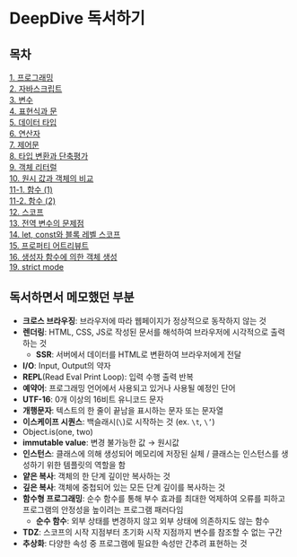 # DeepDive 독서하기

## 목차

[1. 프로그래밍](https://github.com/JY-study/DeepDive/tree/main/01.%20프로그래밍) <br>
[2. 자바스크립트](https://github.com/JY-study/DeepDive/tree/main/02.%20자바스크립트) <br>
[3. 변수](https://github.com/JY-study/DeepDive/tree/main/03.%20변수) <br>
[4. 표현식과 문](https://github.com/JY-study/DeepDive/tree/main/04.%20표현식과%20문) <br>
[5. 데이터 타입](https://github.com/JY-study/DeepDive/tree/main/05.%20데이터%20타입) <br>
[6. 연산자](https://github.com/JY-study/DeepDive/tree/main/06.%20연산자) <br>
[7. 제어문](https://github.com/JY-study/DeepDive/tree/main/07.%20제어문) <br>
[8. 타입 변환과 단축평가](https://github.com/JY-study/DeepDive/tree/main/08.%20타입%20변환과%20단축평가) <br>
[9. 객체 리터럴](https://github.com/JY-study/DeepDive/tree/main/09.%20객체%20리터럴) <br>
[10. 원시 값과 객체의 비교](https://github.com/JY-study/DeepDive/tree/main/10.%20원시%20값과%20객체의%20비교) <br>
[11-1. 함수 (1)](<https://github.com/JY-study/DeepDive/tree/main/11-1.%20함수%20(1)>) <br>
[11-2. 함수 (2)](<https://github.com/JY-study/DeepDive/tree/main/11-2.%20함수%20(2)>) <br>
[12. 스코프](https://github.com/JY-study/DeepDive/tree/main/12.%20스코프) <br>
[13. 전역 변수의 문제점](https://github.com/JY-study/DeepDive/tree/main/13.%20전역%20변수의%20문제점) <br>
[14. let, const와 블록 레벨 스코프](https://github.com/JY-study/DeepDive/tree/main/14.%20let,%20const와%20블록%20레벨%20스코프) <br>
[15. 프로퍼티 어트리뷰트](https://github.com/JY-study/DeepDive/tree/main/15.%20프로퍼티%20어트리뷰트) <br>
[16. 생성자 함수에 의한 객체 생성](https://github.com/JY-study/DeepDive/tree/main/16.%20생성자%20함수에%20의한%20객체%20생성) <br>
[19. strict mode](https://github.com/JY-study/DeepDive/tree/main/19.%20strict%20mode)

## 독서하면서 메모했던 부분

- **크로스 브라우징**: 브라우저에 따라 웹페이지가 정상적으로 동작하지 않는 것
- **렌더링**: HTML, CSS, JS로 작성된 문서를 해석하여 브라우저에 시각적으로 출력하는 것
  - **SSR**: 서버에서 데이터를 HTML로 변환하여 브라우저에게 전달
- **I/O**: Input, Output의 약자
- **REPL**(Read Eval Print Loop): 입력 수행 출력 반복
- **예약어**: 프로그래밍 언어에서 사용되고 있거나 사용될 예정인 단어
- **UTF-16**: 0개 이상의 16비트 유니코드 문자
- **개행문자**: 텍스트의 한 줄이 끝남을 표시하는 문자 또는 문자열
- **이스케이프 시퀀스**: 백슬래시(`\`)로 시작하는 것 (ex. `\t`, `\’`)
- Object.is(one, two)
- **immutable value**: 변경 불가능한 값 → 원시값
- **인스턴스**: 클래스에 의해 생성되어 메모리에 저장된 실체 / 클래스는 인스턴스를 생성하기 위한 템플릿의 역할을 함
- **얕은 복사**: 객체의 한 단계 깊이만 복사하는 것
- **깊은 복사**: 객체에 중첩되어 있는 모든 단계 깊이를 복사하는 것
- **함수형 프로그래밍**: 순수 함수를 통해 부수 효과를 최대한 억제하여 오류를 피하고 프로그램의 안정성을 높이려는 프로그램 패러다임
  - **순수 함수**: 외부 상태를 변경하지 않고 외부 상태에 의존하지도 않는 함수
- **TDZ**: 스코프의 시작 지점부터 초기화 시작 지점까지 변수를 참조할 수 없는 구간
- **추상화**: 다양한 속성 중 프로그램에 필요한 속성만 간추려 표현하는 것
